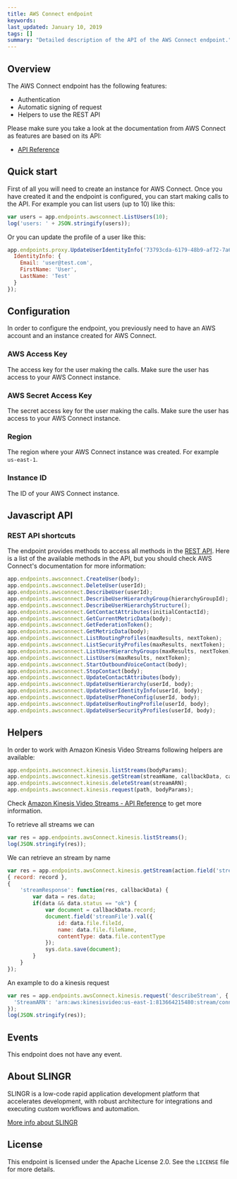 ```yaml
---
title: AWS Connect endpoint
keywords: 
last_updated: January 10, 2019
tags: []
summary: "Detailed description of the API of the AWS Connect endpoint."
---
```


## Overview

The AWS Connect endpoint has the following features:
 
- Authentication
- Automatic signing of request
- Helpers to use the REST API

Please make sure you take a look at the documentation from AWS Connect as features are based on its API:

- [API Reference](https://docs.aws.amazon.com/connect/latest/APIReference/Welcome.html)

## Quick start

First of all you will need to create an instance for AWS Connect. Once you have created it and the
endpoint is configured, you can start making calls to the API. For example you can list users (up
to 10) like this:

```js
var users = app.endpoints.awsconnect.ListUsers(10);
log('users: ' + JSON.stringify(users));
```

Or you can update the profile of a user like this:

```js
app.endpoints.proxy.UpdateUserIdentityInfo('73793cda-6179-48b9-af72-7a6745eaedef', {
  IdentityInfo: {
    Email: 'user@test.com',
    FirstName: 'User',
    LastName: 'Test'
  }
});
```

## Configuration

In order to configure the endpoint, you previously need to have an AWS account and an instance
created for AWS Connect.

### AWS Access Key

The access key for the user making the calls. Make sure the user has access to your AWS Connect instance.

### AWS Secret Access Key

The secret access key for the user making the calls. Make sure the user has access to your AWS Connect instance.

### Region

The region where your AWS Connect instance was created. For example `us-east-1`.

### Instance ID

The ID of your AWS Connect instance.

## Javascript API

### REST API shortcuts

The endpoint provides methods to access all methods in the [REST API](https://docs.aws.amazon.com/connect/latest/APIReference/Welcome.html).
Here is a list of the available methods in the API, but you should check AWS Connect's documentation for more
information:

```js
app.endpoints.awsconnect.CreateUser(body);
app.endpoints.awsconnect.DeleteUser(userId);
app.endpoints.awsconnect.DescribeUser(userId);
app.endpoints.awsconnect.DescribeUserHierarchyGroup(hierarchyGroupId);
app.endpoints.awsconnect.DescribeUserHierarchyStructure();
app.endpoints.awsconnect.GetContactAttributes(initialContactId);
app.endpoints.awsconnect.GetCurrentMetricData(body);
app.endpoints.awsconnect.GetFederationToken();
app.endpoints.awsconnect.GetMetricData(body);
app.endpoints.awsconnect.ListRoutingProfiles(maxResults, nextToken);
app.endpoints.awsconnect.ListSecurityProfiles(maxResults, nextToken);
app.endpoints.awsconnect.ListUserHierarchyGroups(maxResults, nextToken);
app.endpoints.awsconnect.ListUsers(maxResults, nextToken);
app.endpoints.awsconnect.StartOutboundVoiceContact(body);
app.endpoints.awsconnect.StopContact(body);
app.endpoints.awsconnect.UpdateContactAttributes(body);
app.endpoints.awsconnect.UpdateUserHierarchy(userId, body);
app.endpoints.awsconnect.UpdateUserIdentityInfo(userId, body);
app.endpoints.awsconnect.UpdateUserPhoneConfig(userId, body);
app.endpoints.awsconnect.UpdateUserRoutingProfile(userId, body);
app.endpoints.awsconnect.UpdateUserSecurityProfiles(userId, body);
```

## Helpers

In order to work with Amazon Kinesis Video Streams following helpers are available:

```js
app.endpoints.awsconnect.kinesis.listStreams(bodyParams);
app.endpoints.awsconnect.kinesis.getStream(streamName, callbackData, callbacks);
app.endpoints.awsconnect.kinesis.deleteStream(streamARN);
app.endpoints.awsconnect.kinesis.request(path, bodyParams);
```

Check [Amazon Kinesis Video Streams - API Reference](https://docs.aws.amazon.com/kinesisvideostreams/latest/dg/API_Operations_Amazon_Kinesis_Video_Streams.html) to get more information.

To retrieve all streams we can

```js
var res = app.endpoints.awsConnect.kinesis.listStreams();
log(JSON.stringify(res));
```

We can retrieve an stream by name

```js
var res = app.endpoints.awsConnect.kinesis.getStream(action.field('streamName').val(), 
{ record: record }, 
{
    'streamResponse': function(res, callbackData) {
        var data = res.data;
        if(data && data.status == "ok") {
            var document = callbackData.record;
            document.field('streamFile').val({
                id: data.file.fileId,
                name: data.file.fileName,
                contentType: data.file.contentType
            });
            sys.data.save(document);
        }
    }
});
```

An example to do a kinesis request

```js
var res = app.endpoints.awsConnect.kinesis.request('describeStream', {
  'StreamARN': 'arn:aws:kinesisvideo:us-east-1:813664215480:stream/connect-streams-connect-t9bot-dev-contact-f6bb8c88-f13b-4eb6-bf26-5413cdf5be05/1555532662805'
});
log(JSON.stringify(res));
```

## Events

This endpoint does not have any event.


## About SLINGR

SLINGR is a low-code rapid application development platform that accelerates development, with robust architecture for integrations and executing custom workflows and automation.

[More info about SLINGR](https://slingr.io)

## License

This endpoint is licensed under the Apache License 2.0. See the `LICENSE` file for more details.
